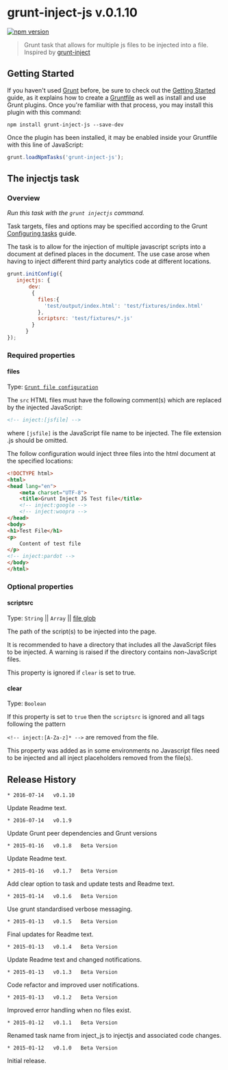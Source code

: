 # grunt-inject-js v.0.1.10

[![npm version](https://badge.fury.io/js/grunt-inject-js.svg)](https://badge.fury.io/js/grunt-inject-js)

> Grunt task that allows for multiple js files to be injected into a file. Inspired by [grunt-inject](https://github.com/ChrisWren/grunt-inject)

## Getting Started

If you haven't used [Grunt](http://gruntjs.com/) before, be sure to check out the [Getting Started](http://gruntjs.com/getting-started) guide, as it explains how to create a [Gruntfile](http://gruntjs.com/sample-gruntfile) as well as install and use Grunt plugins. Once you're familiar with that process, you may install this plugin with this command:

```shell
npm install grunt-inject-js --save-dev
```

Once the plugin has been installed, it may be enabled inside your Gruntfile with this line of JavaScript:

```js
grunt.loadNpmTasks('grunt-inject-js');
```

## The injectjs task

### Overview
_Run this task with the `grunt injectjs` command._

Task targets, files and options may be specified according to the Grunt [Configuring tasks](http://gruntjs.com/configuring-tasks) guide.

The task is to allow for the injection of multiple javascript scripts into a document at defined places in the document. The use case arose when having to inject different third party
analytics code at different locations.


```js
grunt.initConfig({
   injectjs: {
       dev:
        {
          files:{
            'test/output/index.html': 'test/fixtures/index.html'
          },
          scriptsrc: 'test/fixtures/*.js'
        }
      }
});
```

### Required properties

#### files
Type: [`Grunt file configuration`](http://gruntjs.com/configuring-tasks#files)

The `src` HTML files must have the following comment(s) which are replaced by the injected JavaScript:

```html
<!-- inject:[jsfile] -->
```

where ```[jsfile]``` is the JavaScript file name to be injected. The file extension .js should be omitted.

The follow configuration would inject three files into the html document at the specified locations:
```html
<!DOCTYPE html>
<html>
<head lang="en">
    <meta charset="UTF-8">
    <title>Grunt Inject JS Test file</title>
    <!-- inject:google -->
    <!-- inject:woopra -->
</head>
<body>
<h1>Test File</h1>
<p>
    Content of test file
</p>
<!-- inject:pardot -->
</body>
</html>
```

### Optional properties

#### scriptsrc
Type: `String` || `Array` || [file glob](http://gruntjs.com/configuring-tasks#globbing-patterns)

The path of the script(s) to be injected into the page.

It is recommended to have a directory that includes all the JavaScript files to be injected.
A warning is raised if the directory contains non-JavaScript files.

This property is ignored if `clear` is set to true.

#### clear
Type: `Boolean`

If this property is set to `true` then the `scriptsrc` is ignored and all tags following the pattern

`<!-- inject:[A-Za-z]* -->` are removed from the file.

This property was added as in some environments no Javascript files need to be injected and all inject placeholders removed from the file(s).

## Release History

    * 2016-07-14   v0.1.10  
<p>Update Readme text.</p>

    * 2016-07-14   v0.1.9  
<p>Update Grunt peer dependencies and Grunt versions</p>

    * 2015-01-16   v0.1.8   Beta Version
<p>Update Readme text.</p>

    * 2015-01-16   v0.1.7   Beta Version
<p>Add clear option to task and update tests and Readme text.</p>

    * 2015-01-14   v0.1.6   Beta Version
<p>Use grunt standardised verbose messaging.</p>

    * 2015-01-13   v0.1.5   Beta Version
<p>Final updates for Readme text.</p>

    * 2015-01-13   v0.1.4   Beta Version
<p>Update Readme text and changed notifications.</p>

    * 2015-01-13   v0.1.3   Beta Version
<p>Code refactor and improved user notifications.</p>

    * 2015-01-13   v0.1.2   Beta Version
<p>Improved error handling when no files exist.</p>

    * 2015-01-12   v0.1.1   Beta Version
<p>Renamed task name from inject_js to injectjs and associated code changes.</p>

    * 2015-01-12   v0.1.0   Beta Version
<p>Initial release.</p>